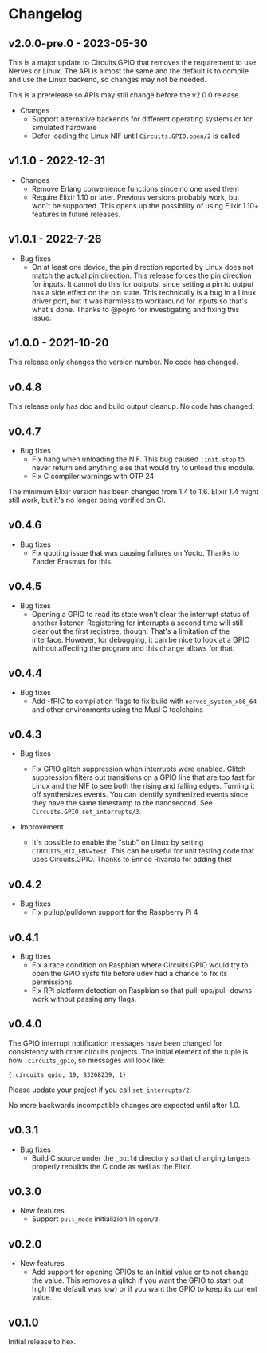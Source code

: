 # Changelog

## v2.0.0-pre.0 - 2023-05-30

This is a major update to Circuits.GPIO that removes the requirement to use
Nerves or Linux. The API is almost the same and the default is to compile and
use the Linux backend, so changes may not be needed.

This is a prerelease so APIs may still change before the v2.0.0 release.

* Changes
  * Support alternative backends for different operating systems or for
    simulated hardware
  * Defer loading the Linux NIF until `Circuits.GPIO.open/2` is called

## v1.1.0 - 2022-12-31

* Changes
  * Remove Erlang convenience functions since no one used them
  * Require Elixir 1.10 or later. Previous versions probably work, but won't be
    supported. This opens up the possibility of using Elixir 1.10+ features in
    future releases.

## v1.0.1 - 2022-7-26

* Bug fixes
  * On at least one device, the pin direction reported by Linux does not match
    the actual pin direction. This release forces the pin direction for inputs.
    It cannot do this for outputs, since setting a pin to output has a side
    effect on the pin state. This technically is a bug in a Linux driver port,
    but it was harmless to workaround for inputs so that's what's done. Thanks
    to @pojiro for investigating and fixing this issue.

## v1.0.0 - 2021-10-20

This release only changes the version number. No code has changed.

## v0.4.8

This release only has doc and build output cleanup. No code has changed.

## v0.4.7

* Bug fixes
  * Fix hang when unloading the NIF. This bug caused `:init.stop` to never
    return and anything else that would try to unload this module.
  * Fix C compiler warnings with OTP 24

The minimum Elixir version has been changed from 1.4 to 1.6. Elixir 1.4 might
still work, but it's no longer being verified on CI.

## v0.4.6

* Bug fixes
  * Fix quoting issue that was causing failures on Yocto. Thanks to Zander
    Erasmus for this.

## v0.4.5

* Bug fixes
  * Opening a GPIO to read its state won't clear the interrupt status of another
    listener. Registering for interrupts a second time will still clear out the
    first registree, though. That's a limitation of the interface. However, for
    debugging, it can be nice to look at a GPIO without affecting the program
    and this change allows for that.

## v0.4.4

* Bug fixes
  * Add -fPIC to compilation flags to fix build with `nerves_system_x86_64` and
    other environments using the Musl C toolchains

## v0.4.3

* Bug fixes
  * Fix GPIO glitch suppression when interrupts were enabled. Glitch suppression
    filters out transitions on a GPIO line that are too fast for Linux and the
    NIF to see both the rising and falling edges. Turning it off synthesizes
    events. You can identify synthesized events since they have the same
    timestamp to the nanosecond. See `Circuits.GPIO.set_interrupts/3`.

* Improvement
  * It's possible to enable the "stub" on Linux by setting
    `CIRCUITS_MIX_ENV=test`. This can be useful for unit testing code that uses
    Circuits.GPIO. Thanks to Enrico Rivarola for adding this!

## v0.4.2

* Bug fixes
  * Fix pullup/pulldown support for the Raspberry Pi 4

## v0.4.1

* Bug fixes
  * Fix a race condition on Raspbian where Circuits.GPIO would try to open the
    GPIO sysfs file before udev had a chance to fix its permissions.
  * Fix RPi platform detection on Raspbian so that pull-ups/pull-downs work
    without passing any flags.

## v0.4.0

The GPIO interrupt notification messages have been changed for consistency with
other circuits projects. The initial element of the tuple is now
`:circuits_gpio`, so messages will look like:

`{:circuits_gpio, 19, 83268239, 1}`

Please update your project if you call `set_interrupts/2`.

No more backwards incompatible changes are expected until after 1.0.

## v0.3.1

* Bug fixes
  * Build C source under the `_build` directory so that changing targets
    properly rebuilds the C code as well as the Elixir.

## v0.3.0

* New features
  * Support `pull_mode` initializion in `open/3`.

## v0.2.0

* New features
  * Add support for opening GPIOs to an initial value or to not change the
    value. This removes a glitch if you want the GPIO to start out high (the
    default was low) or if you want the GPIO to keep its current value.

## v0.1.0

Initial release to hex.
